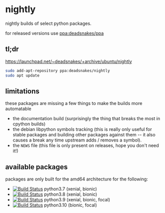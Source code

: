 nightly
=======

nightly builds of select python packages.

for released versions use
[ppa:deadsnakes/ppa](https://launchpad.net/~deadsnakes/+archive/ubuntu/ppa)

## tl;dr

https://launchpad.net/~deadsnakes/+archive/ubuntu/nightly

```bash
sudo add-apt-repository ppa:deadsnakes/nightly
sudo apt update
```

## limitations

these packages are missing a few things to make the builds more automatable

- the documentation build (surprisingly the thing that breaks the most in
  cpython builds)
- the debian libpython symbols tracking (this is really only useful for stable
  packages and building other packages against them -- it also causes a break
  any time upstream adds / removes a symbol).
- the `NEWS` file (this file is only present on releases, hope you don't need
  it!)

## available packages

packages are only built for the amd64 architecture for the following:

- [![Build Status](https://github.com/deadsnakes/python3.7-nightly/workflows/main/badge.svg)](https://github.com/deadsnakes/python3.7-nightly/actions) python3.7 (xenial, bionic)
- [![Build Status](https://github.com/deadsnakes/python3.8-nightly/workflows/main/badge.svg)](https://github.com/deadsnakes/python3.8-nightly/actions) python3.8 (xenial, bionic)
- [![Build Status](https://github.com/deadsnakes/python3.9-nightly/workflows/main/badge.svg)](https://github.com/deadsnakes/python3.9-nightly/actions) python3.9 (xenial, bionic, focal)
- [![Build Status](https://github.com/deadsnakes/python3.10-nightly/workflows/main/badge.svg)](https://github.com/deadsnakes/python3.10-nightly/actions) python3.10 (bionic, focal)
